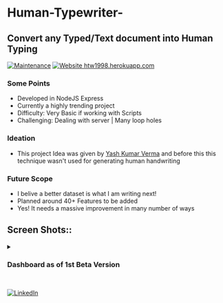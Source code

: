 # Human-Typewriter-
## Convert any Typed/Text document into Human Typing

[![Maintenance](https://img.shields.io/badge/Maintained%3F-yes-green.svg)](https://GitHub.com/https://github.com/1UC1F3R616/Human-Typewriter-)
[![Website htw1998.herokuapp.com](https://img.shields.io/website-up-down-green-red/https/htw1998.herokuapp.com.svg)](https://htw1998.herokuapp.com/)

### Some Points
- Developed in NodeJS Express
- Currently a highly trending project
- Difficulty: Very Basic if working with Scripts
- Challenging: Dealing with server | Many loop holes

### Ideation
- This project Idea was given by [Yash Kumar Verma](https://gist.github.com/YashKumarVerma) and before this this technique wasn't used for generating human handwriting

### Future Scope
- I belive a better dataset is what I am writing next!
- Planned around 40+ Features to be added
- Yes! It needs a massive improvement in many number of ways

## Screen Shots::
<details>
  <summary>
  
### Dashboard as of 1st Beta Version

  </summary>
</br>

![dashboard](https://user-images.githubusercontent.com/41824020/86177530-7139b900-bb44-11ea-8808-f36d150cf689.png)
![link](https://user-images.githubusercontent.com/41824020/86177548-78f95d80-bb44-11ea-8229-2183d2320a97.png)
![txt file](https://user-images.githubusercontent.com/41824020/86177563-81ea2f00-bb44-11ea-8046-69a09bf734a3.png)

</details>

</br>

[![LinkedIn](https://img.shields.io/static/v1.svg?label=Connect&message=@Kush&color=grey&logo=linkedin&labelColor=blue&style=social)](https://www.linkedin.com/in/kush-choudhary-567b38169?lipi=urn%3Ali%3Apage%3Ad_flagship3_profile_view_base_contact_details%3BDYkgbUGhTniMSRqOUkdN3A%3D%3D)
